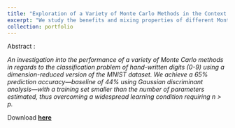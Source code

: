 ```yaml
---
title: "Exploration of a Variety of Monte Carlo Methods in the Context of Logistic Classification when N < P"
excerpt: "We study the benefits and mixing properties of different Monte Carlo algorithms when implementing a logistic classifier on the MNIST hand-written dataset.   <br/><br/><img src='/images/MNIST.png'>"
collection: portfolio
---
```


Abstract :

*An investigation into the performance of a variety of Monte Carlo methods in regards to the classification problem of hand-written digits (0-9) using a dimension-reduced version of the MNIST dataset. We achieve a 65% prediction accuracy—baseline of 44% using Gaussian discriminant analysis—with a training set smaller than the number of parameters estimated, thus overcoming a widespread learning condition requiring n > p.*

Download [**here**](https://sergiosonline.github.io/files/STA3431-Monte_Carlo-Project.pdf)
